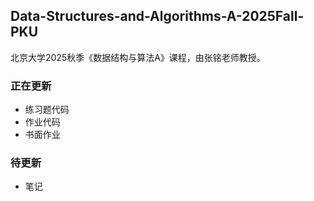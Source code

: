 ## Data-Structures-and-Algorithms-A-2025Fall-PKU
北京大学2025秋季《数据结构与算法A》课程，由张铭老师教授。
### 正在更新
- 练习题代码
- 作业代码
- 书面作业
### 待更新
- 笔记
